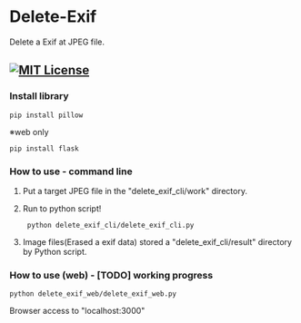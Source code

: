 # Delete-Exif
Delete a Exif at JPEG file.


[![MIT License](http://img.shields.io/badge/license-MIT-blue.svg?style=flat)](./LICENSE)
------
### Install library

	pip install pillow

※web only 

	pip install flask


### How to use - command line

1. Put a target JPEG file in the "delete_exif_cli/work" directory.
2. Run to python script!

    	python delete_exif_cli/delete_exif_cli.py

3. Image files(Erased a exif data) stored a "delete_exif_cli/result" directory by Python script.


### How to use (web) - [TODO] working progress

	python delete_exif_web/delete_exif_web.py
	
Browser access to "localhost:3000"
